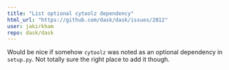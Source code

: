 ```yaml
---
title: "List optional cytoolz dependency"
html_url: "https://github.com/dask/dask/issues/2812"
user: jakirkham
repo: dask/dask
---
```


Would be nice if somehow `cytoolz` was noted as an optional dependency in `setup.py`. Not totally sure the right place to add it though.